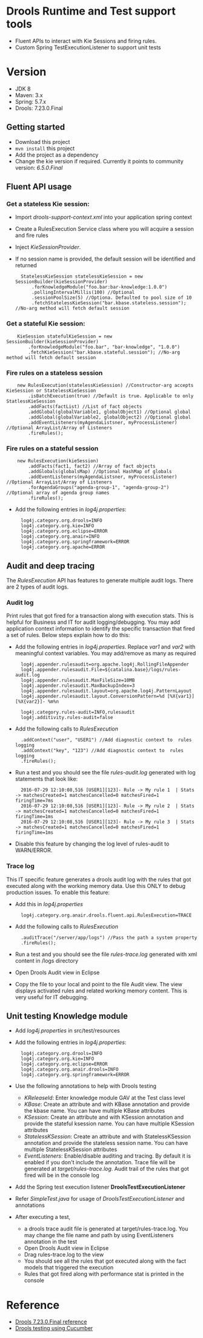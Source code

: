 # Drools Runtime and Test support tools
- Fluent APIs to interact with Kie Sessions and firing rules.
- Custom Spring TestExecutionListener to support unit tests

# Version
- JDK 8
- Maven: 3.x
- Spring: 5.7.x
- Drools: 7.23.0.Final

## Getting started
- Download this project
- ``mvn install`` this project
- Add the project as a dependency
- Change the kie version if required. Currently it points to community version: _6.5.0.Final_

## Fluent API usage
### Get a stateless Kie session:
- Import _drools-support-context.xml_ into your application spring context
- Create a RulesExecution Service class where you will acquire a session and fire rules
- Inject _KieSessionProvider_.
- If no session name is provided, the default session will be identified and returned
		
		StatelessKieSession statelessKieSession = new SessionBuilder(kieSessionProvider)
			.forKnowledgeModule("foo.bar:bar-knowledge:1.0.0")
			.pollingIntervalMillis(100) //Optional
			.sessionPoolSize(5) //Optiona. Defaulted to pool size of 10
			.fetchStatelessKieSession("bar.kbase.stateless.session");  //No-arg method will fetch default session
			
### Get a stateful Kie session:
		
		KieSession statefulKieSession = new SessionBuilder(kieSessionProvider)
			.forKnowledgeModule("foo.bar", "bar-knowledge", "1.0.0")
			.fetchKieSession("bar.kbase.stateful.session"); //No-arg method will fetch default session


### Fire rules on a stateless session

		new RulesExecution(statelessKieSession) //Constructor-arg accepts KieSession or StatelessKieSession
			.isBatchExecution(true) //Default is true. Applicable to only StatlessKieSession
			.addFacts(factList) //List of fact objects
			.addGlobal(globalVariable1, globalObject1) //Optional global
			.addGlobal(globalVariable2, globalObject2) //Optional global
			.addEventListeners(myAgendaListsner, myProcessListener) //Optional ArrayList/Array of Listeners
			.fireRules();

### Fire rules on a stateful session

		new RulesExecution(kieSession)
			.addFacts(fact1, fact2) //Array of fact objects
			.addGlobals(globalsMap) //Optional HashMap of globals
			.addEventListeners(myAgendaListsner, myProcessListener) //Optional ArrayList/Array of Listeners
			.forAgendaGroups("agenda-group-1", "agenda-group-2") //Optional array of agenda group names
			.fireRules();

- Add the following entries in _log4j.properties_:

		log4j.category.org.drools=INFO
		log4j.category.org.kie=INFO
		log4j.category.org.eclipse=ERROR
		log4j.category.org.anair=INFO
		log4j.category.org.springframework=ERROR
		log4j.category.org.apache=ERROR
		

## Audit and deep tracing
The _RulesExecution_ API has features to generate multiple audit logs. There are 2 types of audit logs.

### Audit log
Print rules that got fired for a transaction along with execution stats. This is helpful for Business and IT for audit logging/debugging. You may add application context information to identify the specific transaction that fired a set of rules. Below steps explain how to do this:

- Add the following entries in _log4j.properties_. Replace _var1_ and _var2_ with meaningful context variables. You may add/remove as many as required

		log4j.appender.rulesaudit=org.apache.log4j.RollingFileAppender
		log4j.appender.rulesaudit.File=${catalina.base}/logs/rules-audit.log
		log4j.appender.rulesaudit.MaxFileSize=10MB
		log4j.appender.rulesaudit.MaxBackupIndex=3
		log4j.appender.rulesaudit.layout=org.apache.log4j.PatternLayout
		log4j.appender.rulesaudit.layout.ConversionPattern=%d [%X{var1}][%X{var2}]- %m%n
		
		log4j.category.rules-audit=INFO,rulesaudit
		log4j.additivity.rules-audit=false

- Add the following calls to _RulesExecution_
			
		.addContext("user", "USER1") //Add diagnostic context to  rules logging
		.addContext("key", "123") //Add diagnostic context to  rules logging
		.fireRules(); 

- Run a test and you should see the file _rules-audit.log_ generated with log statements that look like:

		2016-07-29 12:10:08,516 [USER1][123]- Rule -> My rule 1  | Stats -> matchesCreated=1 matchesCancelled=0 matchesFired=1 firingTime=7ms
		2016-07-29 12:10:08,516 [USER1][123]- Rule -> My rule 2  | Stats -> matchesCreated=1 matchesCancelled=0 matchesFired=1 firingTime=1ms
		2016-07-29 12:10:08,516 [USER1][123]- Rule -> My rule 3  | Stats -> matchesCreated=1 matchesCancelled=0 matchesFired=1 firingTime=1ms
- Disable this feature by changing the log level of rules-audit to WARN/ERROR.

### Trace log
This IT specific feature generates a drools audit log with the rules that got executed along with the working memory data. Use this ONLY to debug production issues. To enable this feature:
- Add this in _log4j.properties_

		log4j.category.org.anair.drools.fluent.api.RulesExecution=TRACE
- Add the following calls to _RulesExecution_
			
		.auditTrace("/server/app/logs") //Pass the path a system property
		.fireRules();

- Run a test and you should see the file _rules-trace.log_ generated with xml content in /logs directory
- Open Drools Audit view in Eclipse
- Copy the file to your local and point to the file Audit view. The view displays activated rules and related working memory content. This is very useful for IT debugging.
			
## Unit testing Knowledge module
- Add _log4j.properties_ in src/test/resources
- Add the following entries in _log4j.properties_:

		log4j.category.org.drools=INFO
		log4j.category.org.kie=INFO
		log4j.category.org.eclipse=ERROR
		log4j.category.org.anair.drools=INFO
		log4j.category.org.springframework=ERROR

- Use the following annotations to help with Drools testing
	- _KReleaseId_: Enter knowledge module GAV at the Test class level
	- _KBase_: Create an attribute and with KBase annotation and provide the kbase name. You can have multiple KBase attributes 
	- _KSession_: Create an attribute and with KSession annotation and provide the stateful ksession name. You can have multiple KSession attributes
	- _StatelessKSession_: Create an attribute and with StatelessKSession annotation and provide the stateless session name. You can have multiple StatelessKSession attributes
	- _EventListeners_: Enable/disable auditing and tracing. By default it is enabled if you don't include the annotation. Trace file will be generated at _target/rules-trace.log_. Audit trail of the rules that got fired will be in the console log
- Add the Spring test execution listener __DroolsTestExecutionListener__


- Refer _SimpleTest.java_ for usage of _DroolsTestExecutionListener_ and annotations
- After executing a test, 
	- a drools trace audit file is generated at target/rules-trace.log. You may change the file name and path by using EventListeners annotation in the test
	- Open Drools Audit view in Eclipse
	- Drag rules-trace.log to the view
	- You should see all the rules that got executed along with the fact models that triggered the execution 
	- Rules that got fired along with performance stat is printed in the console
	
# Reference
- [Drools 7.23.0.Final reference](https://docs.jboss.org/drools/release/7.23.0.Final/drools-docs/html_single/)
- [Drools testing using Cucumber](https://github.com/anair-it/drools-cucumber)
	
